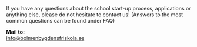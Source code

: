 ---
---
If you have any questions about the school start-up process, applications or anything else, please do not hesitate to contact us! (Answers to the most common questions can be found under FAQ)

**Mail to:**  
info@bolmenbygdensfriskola.se
